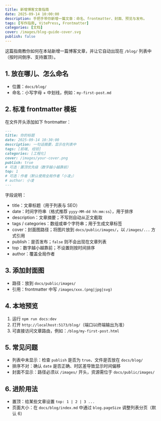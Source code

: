 ```yaml
---
title: 新增博客文章指南
date: 2025-09-14 10:00:00
description: 手把手带你新增一篇文章：命名、frontmatter、封面、预览与发布。
tags: [写作指南, VitePress, Frontmatter]
categories: [文档]
cover: /images/blog-guide-cover.svg
publish: false
---
```


这篇指南教你如何在本站新增一篇博客文章，并让它自动出现在 `/blog/` 列表中（按时间倒序、支持置顶）。

## 1. 放在哪儿、怎么命名
- 位置：`docs/blog/`
- 命名：小写字母 + 中划线，例如：`my-first-post.md`

## 2. 标准 frontmatter 模板
在文件开头添加如下 frontmatter：

```md
---
title: 你的标题
date: 2025-09-14 10:30:00
description: 一句话摘要，显示在列表中
tags: [前端, 经验]
categories: [工程化]
cover: /images/your-cover.png
publish: true
# 可选：置顶优先级（数字越小越靠前）
top: 1
# 可选：作者（默认使用全局作者「小凌」）
# author: 小凌
---
```

字段说明：
- title：文章标题（用于列表与 SEO）
- date：时间字符串（格式推荐 `yyyy-MM-dd hh:mm:ss`），用于排序
- description：文章摘要；不写则自动从正文截取
- tags / categories：数组或单个字符串；用于生成文章标签
- cover：封面图路径；将图片放到 `docs/public/images/`，以 `/images/...` 方式引用
- publish：是否发布；`false` 则不会出现在文章列表
- top：数字越小越靠前；不设置则按时间排序
- author：覆盖全局作者

## 3. 添加封面图
- 路径：放到 `docs/public/images/`
- 引用：frontmatter 中写 `/images/xxx.(png|jpg|svg)`

## 4. 本地预览
1. 运行 `npm run docs:dev`
2. 打开 `http://localhost:5173/blog/`（端口以终端输出为准）
3. 可直接访问文章路由，例如：`/blog/my-first-post.html`

## 5. 常见问题
- 列表中未显示：检查 `publish` 是否为 `true`、文件是否放在 `docs/blog/`
- 排序不对：确认 `date` 是否正确、时区差导致显示时间偏移
- 封面不显示：路径必须以 `/images/` 开头，资源需位于 `docs/public/images/`

## 6. 进阶用法
- 置顶：给某些文章设置 `top: 1 | 2 | 3 ...`
- 页面大小：在 `docs/blog/index.md` 中通过 `blog.pageSize` 调整列表分页（默认 6）
